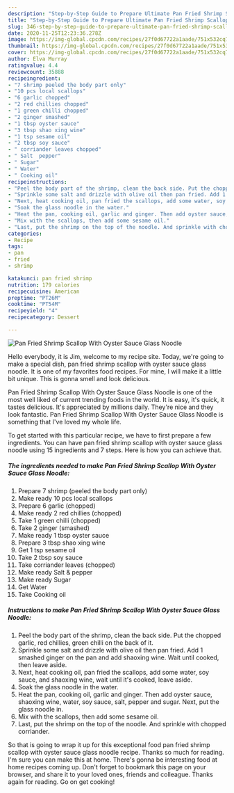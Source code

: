```yaml
---
description: "Step-by-Step Guide to Prepare Ultimate Pan Fried Shrimp Scallop With Oyster Sauce Glass Noodle"
title: "Step-by-Step Guide to Prepare Ultimate Pan Fried Shrimp Scallop With Oyster Sauce Glass Noodle"
slug: 346-step-by-step-guide-to-prepare-ultimate-pan-fried-shrimp-scallop-with-oyster-sauce-glass-noodle
date: 2020-11-25T12:23:36.278Z
image: https://img-global.cpcdn.com/recipes/27f0d67722a1aade/751x532cq70/pan-fried-shrimp-scallop-with-oyster-sauce-glass-noodle-recipe-main-photo.jpg
thumbnail: https://img-global.cpcdn.com/recipes/27f0d67722a1aade/751x532cq70/pan-fried-shrimp-scallop-with-oyster-sauce-glass-noodle-recipe-main-photo.jpg
cover: https://img-global.cpcdn.com/recipes/27f0d67722a1aade/751x532cq70/pan-fried-shrimp-scallop-with-oyster-sauce-glass-noodle-recipe-main-photo.jpg
author: Elva Murray
ratingvalue: 4.4
reviewcount: 35888
recipeingredient:
- "7 shrimp peeled the body part only"
- "10 pcs local scallops"
- "6 garlic chopped"
- "2 red chillies chopped"
- "1 green chilli chopped"
- "2 ginger smashed"
- "1 tbsp oyster sauce"
- "3 tbsp shao xing wine"
- "1 tsp sesame oil"
- "2 tbsp soy sauce"
- " corriander leaves chopped"
- " Salt  pepper"
- " Sugar"
- " Water"
- " Cooking oil"
recipeinstructions:
- "Peel the body part of the shrimp, clean the back side. Put the chopped garlic, red chillies, green chilli on the back of it."
- "Sprinkle some salt and drizzle with olive oil then pan fried. Add 1 smashed ginger on the pan and add shaoxing wine. Wait until cooked, then leave aside."
- "Next, heat cooking oil, pan fried the scallops, add some water, soy sauce, and shaoxing wine, wait until it&#39;s cooked, leave aside."
- "Soak the glass noodle in the water."
- "Heat the pan, cooking oil, garlic and ginger. Then add oyster sauce, shaoxing wine, water, soy sauce, salt, pepper and sugar. Next, put the glass noodle in."
- "Mix with the scallops, then add some sesame oil."
- "Last, put the shrimp on the top of the noodle. And sprinkle with chopped corriander."
categories:
- Recipe
tags:
- pan
- fried
- shrimp

katakunci: pan fried shrimp 
nutrition: 179 calories
recipecuisine: American
preptime: "PT26M"
cooktime: "PT54M"
recipeyield: "4"
recipecategory: Dessert

---
```



![Pan Fried Shrimp Scallop With Oyster Sauce Glass Noodle](https://img-global.cpcdn.com/recipes/27f0d67722a1aade/751x532cq70/pan-fried-shrimp-scallop-with-oyster-sauce-glass-noodle-recipe-main-photo.jpg)

Hello everybody, it is Jim, welcome to my recipe site. Today, we're going to make a special dish, pan fried shrimp scallop with oyster sauce glass noodle. It is one of my favorites food recipes. For mine, I will make it a little bit unique. This is gonna smell and look delicious.

Pan Fried Shrimp Scallop With Oyster Sauce Glass Noodle is one of the most well liked of current trending foods in the world. It is easy, it's quick, it tastes delicious. It's appreciated by millions daily. They're nice and they look fantastic. Pan Fried Shrimp Scallop With Oyster Sauce Glass Noodle is something that I've loved my whole life.




To get started with this particular recipe, we have to first prepare a few ingredients. You can have pan fried shrimp scallop with oyster sauce glass noodle using 15 ingredients and 7 steps. Here is how you can achieve that.

<!--inarticleads1-->

##### The ingredients needed to make Pan Fried Shrimp Scallop With Oyster Sauce Glass Noodle:

1. Prepare 7 shrimp (peeled the body part only)
1. Make ready 10 pcs local scallops
1. Prepare 6 garlic (chopped)
1. Make ready 2 red chillies (chopped)
1. Take 1 green chilli (chopped)
1. Take 2 ginger (smashed)
1. Make ready 1 tbsp oyster sauce
1. Prepare 3 tbsp shao xing wine
1. Get 1 tsp sesame oil
1. Take 2 tbsp soy sauce
1. Take  corriander leaves (chopped)
1. Make ready  Salt &amp; pepper
1. Make ready  Sugar
1. Get  Water
1. Take  Cooking oil




<!--inarticleads2-->

##### Instructions to make Pan Fried Shrimp Scallop With Oyster Sauce Glass Noodle:

1. Peel the body part of the shrimp, clean the back side. Put the chopped garlic, red chillies, green chilli on the back of it.
1. Sprinkle some salt and drizzle with olive oil then pan fried. Add 1 smashed ginger on the pan and add shaoxing wine. Wait until cooked, then leave aside.
1. Next, heat cooking oil, pan fried the scallops, add some water, soy sauce, and shaoxing wine, wait until it&#39;s cooked, leave aside.
1. Soak the glass noodle in the water.
1. Heat the pan, cooking oil, garlic and ginger. Then add oyster sauce, shaoxing wine, water, soy sauce, salt, pepper and sugar. Next, put the glass noodle in.
1. Mix with the scallops, then add some sesame oil.
1. Last, put the shrimp on the top of the noodle. And sprinkle with chopped corriander.




So that is going to wrap it up for this exceptional food pan fried shrimp scallop with oyster sauce glass noodle recipe. Thanks so much for reading. I'm sure you can make this at home. There's gonna be interesting food at home recipes coming up. Don't forget to bookmark this page on your browser, and share it to your loved ones, friends and colleague. Thanks again for reading. Go on get cooking!
